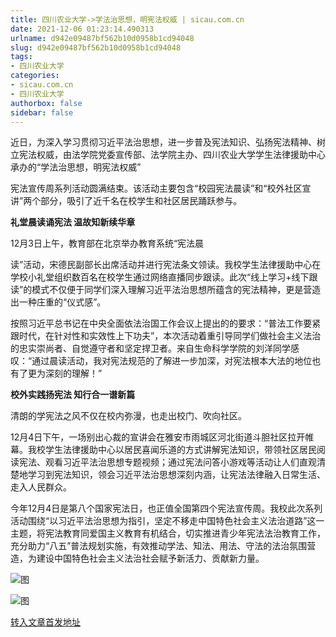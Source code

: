 ```yaml
---
title: 四川农业大学->学法治思想，明宪法权威 | sicau.com.cn
date: 2021-12-06 01:23:14.490313
urlname: d942e09487bf562b10d0958b1cd94048
slug: d942e09487bf562b10d0958b1cd94048
tags: 
- 四川农业大学
categories:
- sicau.com.cn
- 四川农业大学
authorbox: false
sidebar: false
---
```

近日，为深入学习贯彻习近平法治思想，进一步普及宪法知识、弘扬宪法精神、树立宪法权威，由法学院党委宣传部、法学院主办、四川农业大学学生法律援助中心承办的“学法治思想，明宪法权威”

宪法宣传周系列活动圆满结束。该活动主要包含“校园宪法晨读”和“校外社区宣讲”两个部分，吸引了近千名在校学生和社区居民踊跃参与。

**礼堂晨读诵宪法 温故知新续华章**

12月3日上午，教育部在北京举办教育系统“宪法晨
<!--more-->
读”活动，宋德民副部长出席活动并进行宪法条文领读。我校学生法律援助中心在学校小礼堂组织数百名在校学生通过网络直播同步跟读。此次“线上学习+线下跟读”的模式不仅便于同学们深入理解习近平法治思想所蕴含的宪法精神，更是营造出一种庄重的“仪式感”。

按照习近平总书记在中央全面依法治国工作会议上提出的的要求：“普法工作要紧跟时代，在针对性和实效性上下功夫”，本次活动着重引导同学们做社会主义法治的忠实崇尚者、自觉遵守者和坚定捍卫者。来自生命科学学院的刘洋同学感叹：“通过晨读活动，我对宪法规范的了解进一步加深，对宪法根本大法的地位也有了更为深刻的理解！”

**校外实践扬宪法 知行合一谱新篇**

清朗的学宪法之风不仅在校内弥漫，也走出校门、吹向社区。

12月4日下午，一场别出心裁的宣讲会在雅安市雨城区河北街道斗胆社区拉开帷幕。我校学生法律援助中心以居民喜闻乐道的方式讲解宪法知识，带领社区居民阅读宪法、观看习近平法治思想专题视频；通过宪法问答小游戏等活动让人们直观清楚地学习到宪法知识，领会习近平法治思想深刻内涵，让宪法法律融入日常生活、走入人民群众。

今年12月4日是第八个国家宪法日，也正值全国第四个宪法宣传周。我校此次系列活动围绕“以习近平法治思想为指引，坚定不移走中国特色社会主义法治道路”这一主题，将宪法教育同爱国主义教育有机结合，切实推进青少年宪法法治教育工作，充分助力“八五”普法规划实施，有效推动学法、知法、用法、守法的法治氛围营造，为建设中国特色社会主义法治社会赋予新活力、贡献新力量。

![图](https://news.sicau.edu.cn/__local/7/59/DC/68C4B4C30C02B3D5BFA0FECCDAA_723AB73A_26275.jpg)

![图](https://news.sicau.edu.cn/__local/0/2B/B8/00D54D8838442FC5CD975CD6EB5_BA5B5BE2_29437.jpg)

[转入文章首发地址](https://news.sicau.edu.cn/info/1078/65839.htm)